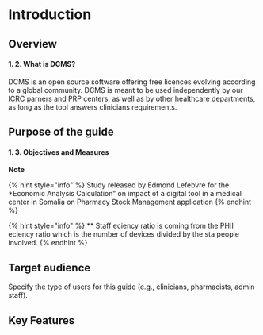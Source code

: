 # Introduction

## Overview

#### 1. 2. What is DCMS?

DCMS is an open source software offering free licences evolving according to a global community. DCMS is meant to be used independently by our ICRC parners and PRP centers, as well as by other healthcare departments, as long as the tool answers clinicians requirements.

## Purpose of the guide

#### 1. 3. Objectives and Measures

**Note**

{% hint style="info" %}
Study released by Edmond Lefebvre for the \*Economic Analysis Calculation” on impact of a digital tool in a medical center in Somalia on Pharmacy Stock Management application
{% endhint %}

{% hint style="info" %}
\*\* Staff eciency ratio is coming from the PHII eciency ratio which is the number of devices divided by the sta people involved.
{% endhint %}

## Target audience

Specify the type of users for this guide (e.g., clinicians, pharmacists, admin staff).

## Key Features
